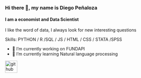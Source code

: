 ### Hi there 👋, my name is Diego Peñaloza
#### I am a  economist and  Data Scientist

I like the word of data, I always look for new interesting questions



Skills: PYTHON  / R /SQL / JS / HTML / CSS / STATA /SPSS 

- 🔭 I’m currently working on FUNDAPI
- 🌱 I’m currently learning Natural language processing 


[<img src='https://cdn.jsdelivr.net/npm/simple-icons@3.0.1/icons/github.svg' alt='github' height='40'>](https://github.com/diegopenaloza)  

